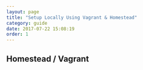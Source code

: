 ```yaml
---
layout: page
title: "Setup Locally Using Vagrant & Homestead"
category: guide
date: 2017-07-22 15:08:19
order: 1
---
```


## Homestead / Vagrant